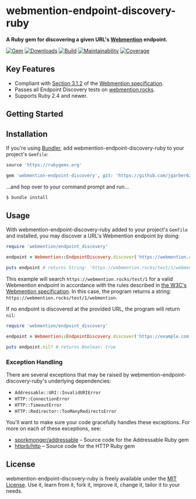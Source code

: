 # webmention-endpoint-discovery-ruby

**A Ruby gem for discovering a given URL's [Webmention](https://indieweb.org/Webmention) endpoint.**

[![Gem](https://img.shields.io/gem/v/webmention-endpoint-discovery.svg?style=for-the-badge)](https://rubygems.org/gems/webmention-endpoint-discovery)
[![Downloads](https://img.shields.io/gem/dt/webmention-endpoint-discovery.svg?style=for-the-badge)](https://rubygems.org/gems/webmention-endpoint-discovery)
[![Build](https://img.shields.io/travis/jgarber623/webmention-endpoint-discovery-ruby/master.svg?style=for-the-badge)](https://travis-ci.org/jgarber623/webmention-endpoint-discovery-ruby)
[![Maintainability](https://img.shields.io/codeclimate/maintainability/jgarber623/webmention-endpoint-discovery-ruby.svg?style=for-the-badge)](https://codeclimate.com/github/jgarber623/webmention-endpoint-discovery-ruby)
[![Coverage](https://img.shields.io/codeclimate/c/jgarber623/webmention-endpoint-discovery-ruby.svg?style=for-the-badge)](https://codeclimate.com/github/jgarber623/webmention-endpoint-discovery-ruby/code)

## Key Features

- Compliant with [Section 3.1.2](https://www.w3.org/TR/webmention/#sender-discovers-receiver-webmention-endpoint) of the [Webmention specification](https://www.w3.org/TR/webmention/).
- Passes all Endpoint Discovery tests on [webmention.rocks](https://webmention.rocks).
- Supports Ruby 2.4 and newer.

## Getting Started



## Installation

If you're using [Bundler](https://bundler.io), add webmention-endpoint-discovery-ruby to your project's `Gemfile`:

```ruby
source 'https://rubygems.org'

gem 'webmention-endpoint-discovery', git: 'https://github.com/jgarber623/webmention-endpoint-discovery-ruby'
```

…and hop over to your command prompt and run…

```sh
$ bundle install
```

## Usage

With webmention-endpoint-discovery-ruby added to your project's `Gemfile` and installed, you may discover a URL's Webmention endpoint by doing:

```ruby
require 'webmention/endpoint_discovery'

endpoint = Webmention::EndpointDiscovery.discover('https://webmention.rocks/test/1')

puts endpoint # returns String: 'https://webmention.rocks/test/1/webmention'
```

This example will search `https://webmention.rocks/test/1` for a valid Webmention endpoint in accordance with the rules described in [the W3C's Webmention specification](https://www.w3.org/TR/webmention/#sender-discovers-receiver-webmention-endpoint). In this case, the program returns a string: `https://webmention.rocks/test/1/webmention`.

If no endpoint is discovered at the provided URL, the program will return `nil`:

```ruby
require 'webmention/endpoint_discovery'

endpoint = Webmention::EndpointDiscovery.discover('https://example.com')

puts endpoint.nil? # returns Boolean: true
```

### Exception Handling

There are several exceptions that may be raised by webmention-endpoint-discovery-ruby's underlying dependencies:

- `Addressable::URI::InvalidURIError`
- `HTTP::ConnectionError`
- `HTTP::TimeoutError`
- `HTTP::Redirector::TooManyRedirectsError`

You'll want to make sure your code gracefully handles these exceptions. For more on each of these exceptions, see:

- [sporkmonger/addressable](https://github.com/sporkmonger/addressable) – Source code for the Addressable Ruby gem
- [httprb/http](https://github.com/httprb/http) – Source code for the HTTP Ruby gem

## License

webmention-endpoint-discovery-ruby is freely available under the [MIT License](https://opensource.org/licenses/MIT). Use it, learn from it, fork it, improve it, change it, tailor it to your needs.
